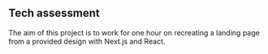 ## Tech assessment

The aim of this project is to work for one hour on recreating a landing page from a provided design with Next.js and React.
